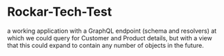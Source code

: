 # Rockar-Tech-Test
a working application with a GraphQL endpoint (schema and resolvers) at which we could query for Customer and Product details, but with a view that this could expand to contain any number of objects in the future.
